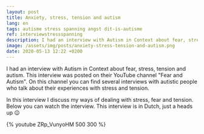 ```yaml
---
layout: post
title: Anxiety, stress, tension and autism
lang: en
tags: autisme stress spanning angst dit-is-autisme
ref: interviewstressspanning
description: I had an interview with Autism in Context about fear, stress, tension and autism. This interview was posted on their YouTube channel "Fear and Autism". On this channel you can find several interviews with autistic people who talk about their experiences with stress and tension.
image: /assets/img/posts/anxiety-stress-tension-and-autism.png
date: 2020-05-13 12:22 +0200
---
```

I had an interview with Autism in Context about fear, stress, tension and autism. This interview was posted on their YouTube channel "Fear and Autism". On this channel you can find several interviews with autistic people who talk about their experiences with stress and tension.

In this interview I discuss my ways of dealing with stress, fear and tension. Below you can watch the interview. This interview is in Dutch, just a heads up :wink:

{% youtube ZRp_VunyoHM 500 300 %}
